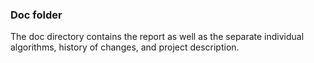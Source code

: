 ### Doc folder

The doc directory contains the report as well as the separate individual algorithms, history of changes, and project description.  
